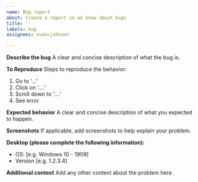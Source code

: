```yaml
---
name: Bug report
about: Create a report so we know about bugs
title: ''
labels: bug
assignees: evancjohnson

---
```


**Describe the bug**
A clear and concise description of what the bug is.

**To Reproduce**
Steps to reproduce the behavior:
1. Go to '...'
2. Click on '....'
3. Scroll down to '....'
4. See error

**Expected behavior**
A clear and concise description of what you expected to happen.

**Screenshots**
If applicable, add screenshots to help explain your problem.

**Desktop (please complete the following information):**
 - OS: [e.g. Windows 10 - 1909]
 - Version [e.g. 1.2.3.4]

**Additional context**
Add any other context about the problem here.
